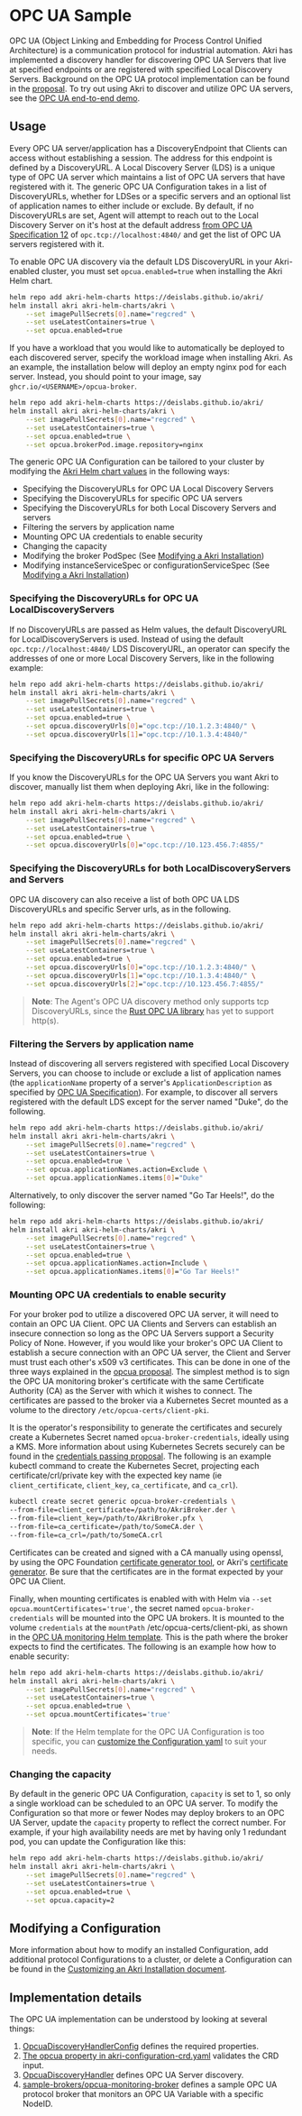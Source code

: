 # OPC UA Sample
OPC UA (Object Linking and Embedding for Process Control Unified Architecture) is a communication protocol for
industrial automation. Akri has implemented a discovery handler for discovering OPC UA Servers that live at specified endpoints or are registered with specified Local Discovery Servers. Background on the OPC UA protocol implementation can be found in the [proposal](proposals/opcua.md). To try out using Akri to discover and utilize OPC UA servers, see the [OPC UA end-to-end demo](./opcua-demo.md).

## Usage
Every OPC UA server/application has a DiscoveryEndpoint that Clients can access without establishing a session. The
address for this endpoint is defined by a DiscoveryURL. A Local Discovery Server (LDS) is a unique type of OPC UA server
which maintains a list of OPC UA servers that have registered with it. The generic OPC UA Configuration takes in a list of
DiscoveryURLs, whether for LDSes or a specific servers and an optional list of application names to either include or exclude. By default, if no DiscoveryURLs are set, Agent will attempt to reach out to the Local Discovery Server on it's host at the default address [from OPC UA Specification
12](https://reference.opcfoundation.org/v104/Core/docs/Part6/7.6/) of `opc.tcp://localhost:4840/` and get the list of
OPC UA servers registered with it. 

To enable OPC UA discovery via the default LDS DiscoveryURL in your Akri-enabled cluster, you must set
`opcua.enabled=true` when installing the Akri Helm chart.  
```bash
helm repo add akri-helm-charts https://deislabs.github.io/akri/
helm install akri akri-helm-charts/akri \
    --set imagePullSecrets[0].name="regcred" \
    --set useLatestContainers=true \
    --set opcua.enabled=true 
```

If you have a workload that you would like to automatically be deployed to each discovered server, specify the workload image when installing Akri. As an example, the installation below will deploy an
empty nginx pod for each server. Instead, you should point to your image, say `ghcr.io/<USERNAME>/opcua-broker`.
```bash
helm repo add akri-helm-charts https://deislabs.github.io/akri/
helm install akri akri-helm-charts/akri \
    --set imagePullSecrets[0].name="regcred" \
    --set useLatestContainers=true \
    --set opcua.enabled=true \
    --set opcua.brokerPod.image.repository=nginx
```

The generic OPC UA Configuration can be tailored to your cluster by modifying the [Akri Helm chart
values](../deployment/helm/values.yaml) in the following ways:

* Specifying the DiscoveryURLs for OPC UA Local Discovery Servers
* Specifying the DiscoveryURLs for specific OPC UA servers
* Specifying the DiscoveryURLs for both Local Discovery Servers and servers
* Filtering the servers by application name
* Mounting OPC UA credentials to enable security
* Changing the capacity
* Modifying the broker PodSpec (See [Modifying a Akri
  Installation](./modifying-a-akri-installation#modifying-the-brokerpodspec))
* Modifying instanceServiceSpec or configurationServiceSpec (See [Modifying a Akri
  Installation](./modifying-a-akri-installation#modifying-instanceservicespec-or-configurationservicespec))

### Specifying the DiscoveryURLs for OPC UA LocalDiscoveryServers
If no DiscoveryURLs are passed as Helm values, the default DiscoveryURL for LocalDiscoveryServers is used. Instead of
using the default `opc.tcp://localhost:4840/` LDS DiscoveryURL, an operator can specify the addresses of one or more
Local Discovery Servers, like in the following example:
```bash
helm repo add akri-helm-charts https://deislabs.github.io/akri/
helm install akri akri-helm-charts/akri \
    --set imagePullSecrets[0].name="regcred" \
    --set useLatestContainers=true \
    --set opcua.enabled=true \
    --set opcua.discoveryUrls[0]="opc.tcp://10.1.2.3:4840/" \
    --set opcua.discoveryUrls[1]="opc.tcp://10.1.3.4:4840/" 
```

### Specifying the DiscoveryURLs for specific OPC UA Servers
If you know the DiscoveryURLs for the OPC UA Servers you want Akri to discover, manually list them when deploying Akri, like in the following:
```bash
helm repo add akri-helm-charts https://deislabs.github.io/akri/
helm install akri akri-helm-charts/akri \
    --set imagePullSecrets[0].name="regcred" \
    --set useLatestContainers=true \
    --set opcua.enabled=true \
    --set opcua.discoveryUrls[0]="opc.tcp://10.123.456.7:4855/"
```

### Specifying the DiscoveryURLs for both LocalDiscoveryServers and Servers
OPC UA discovery can also receive a list of both OPC UA LDS DiscoveryURLs and specific Server urls, as in the following.

```bash
helm repo add akri-helm-charts https://deislabs.github.io/akri/
helm install akri akri-helm-charts/akri \
    --set imagePullSecrets[0].name="regcred" \
    --set useLatestContainers=true \
    --set opcua.enabled=true \
    --set opcua.discoveryUrls[0]="opc.tcp://10.1.2.3:4840/" \
    --set opcua.discoveryUrls[1]="opc.tcp://10.1.3.4:4840/" \
    --set opcua.discoveryUrls[2]="opc.tcp://10.123.456.7:4855/"
```

>**Note**: The Agent's OPC UA discovery method only supports tcp DiscoveryURLs, since the [Rust OPC UA
library](https://github.com/locka99/opcua) has yet to support http(s).

### Filtering the Servers by application name
Instead of discovering all servers registered with specified Local Discovery Servers, you can choose
to include or exclude a list of application names (the `applicationName` property of a server's `ApplicationDescription`
as specified by [OPC UA Specification](https://reference.opcfoundation.org/v104/Core/DataTypes/ApplicationDescription/)). For example, to discover all servers registered with the default LDS except for
the server named "Duke", do the following.
```bash
helm repo add akri-helm-charts https://deislabs.github.io/akri/
helm install akri akri-helm-charts/akri \
    --set imagePullSecrets[0].name="regcred" \
    --set useLatestContainers=true \
    --set opcua.enabled=true \
    --set opcua.applicationNames.action=Exclude \
    --set opcua.applicationNames.items[0]="Duke"
```
Alternatively, to only discover the server named "Go Tar Heels!", do the following:
```bash
helm repo add akri-helm-charts https://deislabs.github.io/akri/
helm install akri akri-helm-charts/akri \
    --set imagePullSecrets[0].name="regcred" \
    --set useLatestContainers=true \
    --set opcua.enabled=true \
    --set opcua.applicationNames.action=Include \
    --set opcua.applicationNames.items[0]="Go Tar Heels!"
```

### Mounting OPC UA credentials to enable security
For your broker pod to utilize a discovered OPC UA server, it will need to contain an OPC UA Client. OPC UA Clients and Servers can establish an insecure connection so long as the OPC UA Servers support a Security Policy of None. However, if you would like your broker's OPC UA Client to establish a secure connection with an OPC UA server, the Client and Server must trust each other's x509 v3 certificates. This can be done in one of the three ways explained
in the [opcua proposal](./proposals/opcua.md#giving-proper-credentials-to-the-akri-broker). The simplest method is to
sign the OPC UA monitoring broker's certificate with the same Certificate Authority (CA) as the Server with which it
wishes to connect. The certificates are passed to the broker via a Kubernetes Secret mounted as a volume to the directory `/etc/opcua-certs/client-pki`.

It is the operator's responsibility to generate the certificates and securely create a Kubernetes Secret named
`opcua-broker-credentials`, ideally using a KMS. More information about using Kubernetes Secrets securely can be found
in the [credentials passing proposal](proposals/credentials-passing.md). The following is an example kubectl command to
create the Kubernetes Secret, projecting each certificate/crl/private key with the expected key name (ie
`client_certificate`, `client_key`, `ca_certificate`, and `ca_crl`).
``` bash
kubectl create secret generic opcua-broker-credentials \
--from-file=client_certificate=/path/to/AkriBroker.der \
--from-file=client_key=/path/to/AkriBroker.pfx \
--from-file=ca_certificate=/path/to/SomeCA.der \
--from-file=ca_crl=/path/to/SomeCA.crl
```
Certificates can be created and signed with a CA manually using openssl, by using the OPC Foundation [certificate
generator tool](https://github.com/OPCFoundation/Misc-Tools), or Akri's [certificate generator](../samples/opcua-certificate-generator/README.md). Be sure that the certificates are in the format expected by your OPC UA Client.

Finally, when mounting certificates is enabled with with Helm via `--set opcua.mountCertificates='true'`, the
secret named `opcua-broker-credentials` will be mounted into the OPC UA brokers. It is mounted to the volume
`credentials` at the `mountPath` /etc/opcua-certs/client-pki, as shown in the [OPC UA monitoring Helm
template](../deployment/helm/templates/opcua-monitoring.yaml). This is the path where the broker expects to find the
certificates. The following is an example how how to enable security:
```bash
helm repo add akri-helm-charts https://deislabs.github.io/akri/
helm install akri akri-helm-charts/akri \
    --set imagePullSecrets[0].name="regcred" \
    --set useLatestContainers=true \
    --set opcua.enabled=true \
    --set opcua.mountCertificates='true'
```
>**Note**: If the Helm template for the OPC UA Configuration is too specific, you can [customize the Configuration yaml](./customizing-akri-installation.md#generating-modifying-and-applying-a-custom-configuration) to suit your needs.

### Changing the capacity
By default in the generic OPC UA Configuration, `capacity` is set to 1, so only a single workload can be scheduled to an OPC UA server. To modify the Configuration so that more or fewer Nodes may deploy brokers to an OPC UA Server, update the
`capacity` property to reflect the correct number. For example, if your high availability needs are met by having only
1 redundant pod, you can update the Configuration like this:
```bash
helm repo add akri-helm-charts https://deislabs.github.io/akri/
helm install akri akri-helm-charts/akri \
    --set imagePullSecrets[0].name="regcred" \
    --set useLatestContainers=true \
    --set opcua.enabled=true \
    --set opcua.capacity=2
```

## Modifying a Configuration
More information about how to modify an installed Configuration, add additional protocol Configurations to a cluster, or
delete a Configuration can be found in the [Customizing an Akri Installation
document](./customizing-akri-installation.md).

## Implementation details
The OPC UA implementation can be understood by looking at several things:
1. [OpcuaDiscoveryHandlerConfig](../shared/src/akri/configuration.rs) defines the required properties.
1. [The opcua property in akri-configuration-crd.yaml](../deployment/helm/crds/akri-configuration-crd.yaml) validates
   the CRD input.
1. [OpcuaDiscoveryHandler](../agent/src/protocols/opcua/discovery_handler.rs) defines OPC UA Server discovery.
1. [sample-brokers/opcua-monitoring-broker](../samples/brokers/opcua-monitoring-broker) defines a sample OPC UA protocol broker
   that monitors an OPC UA Variable with a specific NodeID.